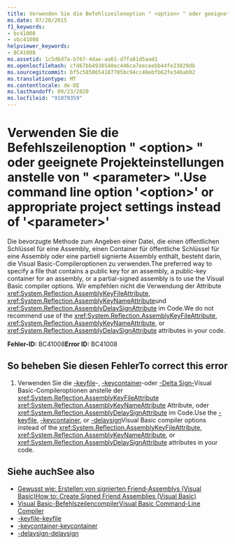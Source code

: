 ```yaml
---
title: Verwenden Sie die Befehlszeilenoption " <option> " oder geeignete Projekteinstellungen anstelle von " <parameter> ".
ms.date: 07/20/2015
f1_keywords:
- bc41008
- vbc41008
helpviewer_keywords:
- BC41008
ms.assetid: 1c5d6d7a-b767-4dae-aa61-d7fa81d5aad1
ms.openlocfilehash: cfd67bb4930540ec446ca7eeceebb44fe23829db
ms.sourcegitcommit: bf5c5850654187705bc94cc40ebfb62fe346ab02
ms.translationtype: MT
ms.contentlocale: de-DE
ms.lasthandoff: 09/23/2020
ms.locfileid: "91079359"
---
```

# <a name="use-command-line-option-option-or-appropriate-project-settings-instead-of-parameter"></a><span data-ttu-id="bea3b-102">Verwenden Sie die Befehlszeilenoption " \<option> " oder geeignete Projekteinstellungen anstelle von " \<parameter> ".</span><span class="sxs-lookup"><span data-stu-id="bea3b-102">Use command line option '\<option>' or appropriate project settings instead of '\<parameter>'</span></span>

<span data-ttu-id="bea3b-103">Die bevorzugte Methode zum Angeben einer Datei, die einen öffentlichen Schlüssel für eine Assembly, einen Container für öffentliche Schlüssel für eine Assembly oder eine partiell signierte Assembly enthält, besteht darin, die Visual Basic-Compileroptionen zu verwenden.</span><span class="sxs-lookup"><span data-stu-id="bea3b-103">The preferred way to specify a file that contains a public key for an assembly, a public-key container for an assembly, or a partial-signed assembly is to use the Visual Basic compiler options.</span></span> <span data-ttu-id="bea3b-104">Wir empfehlen nicht die Verwendung der Attribute <xref:System.Reflection.AssemblyKeyFileAttribute>, <xref:System.Reflection.AssemblyKeyNameAttribute>und <xref:System.Reflection.AssemblyDelaySignAttribute> im Code.</span><span class="sxs-lookup"><span data-stu-id="bea3b-104">We do not recommend use of the <xref:System.Reflection.AssemblyKeyFileAttribute>, <xref:System.Reflection.AssemblyKeyNameAttribute>, or <xref:System.Reflection.AssemblyDelaySignAttribute> attributes in your code.</span></span>  
  
 <span data-ttu-id="bea3b-105">**Fehler-ID:** BC41008</span><span class="sxs-lookup"><span data-stu-id="bea3b-105">**Error ID:** BC41008</span></span>  
  
## <a name="to-correct-this-error"></a><span data-ttu-id="bea3b-106">So beheben Sie diesen Fehler</span><span class="sxs-lookup"><span data-stu-id="bea3b-106">To correct this error</span></span>  
  
1. <span data-ttu-id="bea3b-107">Verwenden Sie die [-keyfile](../reference/command-line-compiler/keyfile.md)-, [-keycontainer](../reference/command-line-compiler/keycontainer.md)-oder [-Delta Sign-](../reference/command-line-compiler/delaysign.md)Visual Basic-Compileroptionen anstelle der <xref:System.Reflection.AssemblyKeyFileAttribute> <xref:System.Reflection.AssemblyKeyNameAttribute> Attribute, oder <xref:System.Reflection.AssemblyDelaySignAttribute> im Code.</span><span class="sxs-lookup"><span data-stu-id="bea3b-107">Use the [-keyfile](../reference/command-line-compiler/keyfile.md), [-keycontainer](../reference/command-line-compiler/keycontainer.md), or [-delaysign](../reference/command-line-compiler/delaysign.md)Visual Basic compiler options instead of the <xref:System.Reflection.AssemblyKeyFileAttribute>, <xref:System.Reflection.AssemblyKeyNameAttribute>, or <xref:System.Reflection.AssemblyDelaySignAttribute> attributes in your code.</span></span>  
  
## <a name="see-also"></a><span data-ttu-id="bea3b-108">Siehe auch</span><span class="sxs-lookup"><span data-stu-id="bea3b-108">See also</span></span>

- [<span data-ttu-id="bea3b-109">Gewusst wie: Erstellen von signierten Friend-Assemblys (Visual Basic)</span><span class="sxs-lookup"><span data-stu-id="bea3b-109">How to: Create Signed Friend Assemblies (Visual Basic)</span></span>](../../standard/assembly/create-signed-friend.md)
- [<span data-ttu-id="bea3b-110">Visual Basic-Befehlszeilencompiler</span><span class="sxs-lookup"><span data-stu-id="bea3b-110">Visual Basic Command-Line Compiler</span></span>](../reference/command-line-compiler/index.md)
- [<span data-ttu-id="bea3b-111">-keyfile</span><span class="sxs-lookup"><span data-stu-id="bea3b-111">-keyfile</span></span>](../reference/command-line-compiler/keyfile.md)
- [<span data-ttu-id="bea3b-112">-keycontainer</span><span class="sxs-lookup"><span data-stu-id="bea3b-112">-keycontainer</span></span>](../reference/command-line-compiler/keycontainer.md)
- [<span data-ttu-id="bea3b-113">-delaysign</span><span class="sxs-lookup"><span data-stu-id="bea3b-113">-delaysign</span></span>](../reference/command-line-compiler/delaysign.md)
